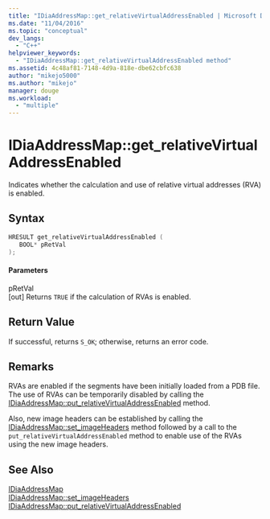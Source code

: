 ```yaml
---
title: "IDiaAddressMap::get_relativeVirtualAddressEnabled | Microsoft Docs"
ms.date: "11/04/2016"
ms.topic: "conceptual"
dev_langs: 
  - "C++"
helpviewer_keywords: 
  - "IDiaAddressMap::get_relativeVirtualAddressEnabled method"
ms.assetid: 4c48af81-7148-4d9a-818e-dbe62cbfc638
author: "mikejo5000"
ms.author: "mikejo"
manager: douge
ms.workload: 
  - "multiple"
---
```

# IDiaAddressMap::get_relativeVirtualAddressEnabled
Indicates whether the calculation and use of relative virtual addresses (RVA) is enabled.  
  
## Syntax  
  
```C++  
HRESULT get_relativeVirtualAddressEnabled (   
   BOOL* pRetVal  
);  
```  
  
#### Parameters  
 pRetVal  
 [out] Returns `TRUE` if the calculation of RVAs is enabled.  
  
## Return Value  
 If successful, returns `S_OK`; otherwise, returns an error code.  
  
## Remarks  
 RVAs are enabled if the segments have been initially loaded from a PDB file. The use of RVAs can be temporarily disabled by calling the [IDiaAddressMap::put_relativeVirtualAddressEnabled](../../debugger/debug-interface-access/idiaaddressmap-put-relativevirtualaddressenabled.md) method.  
  
 Also, new image headers can be established by calling the [IDiaAddressMap::set_imageHeaders](../../debugger/debug-interface-access/idiaaddressmap-set-imageheaders.md) method followed by a call to the `put_relativeVirtualAddressEnabled` method to enable use of the RVAs using the new image headers.  
  
## See Also  
 [IDiaAddressMap](../../debugger/debug-interface-access/idiaaddressmap.md)   
 [IDiaAddressMap::set_imageHeaders](../../debugger/debug-interface-access/idiaaddressmap-set-imageheaders.md)   
 [IDiaAddressMap::put_relativeVirtualAddressEnabled](../../debugger/debug-interface-access/idiaaddressmap-put-relativevirtualaddressenabled.md)